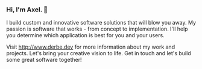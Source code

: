 ### Hi, I'm Axel. 👋

I build custom and innovative software solutions that will blow you away. My passion is software that works - from concept to implementation. I'll help you determine which application is best for you and your users.

Visit http://www.derbe.dev for more information about my work and projects. Let's bring your creative vision to life. Get in touch and let's build some great software together!
